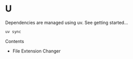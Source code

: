 # U

Dependencies are managed using uv. See getting started...

```powershell
uv sync
```

Contents

- File Extension Changer